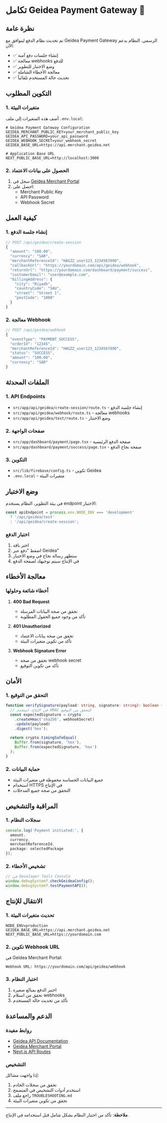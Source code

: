 # تكامل Geidea Payment Gateway 🏦

## نظرة عامة

تم تحديث نظام الدفع ليتوافق مع Geidea Payment Gateway الرسمي. النظام يدعم الآن:

- ✅ إنشاء جلسات دفع آمنة
- ✅ معالجة webhooks للدفع
- ✅ وضع الاختبار للتطوير
- ✅ معالجة الأخطاء الشاملة
- ✅ تحديث حالة المستخدم تلقائياً

## التكوين المطلوب

### 1. متغيرات البيئة

أضف هذه المتغيرات إلى ملف `.env.local`:

```env
# Geidea Payment Gateway Configuration
GEIDEA_MERCHANT_PUBLIC_KEY=your_merchant_public_key
GEIDEA_API_PASSWORD=your_api_password
GEIDEA_WEBHOOK_SECRET=your_webhook_secret
GEIDEA_BASE_URL=https://api.merchant.geidea.net

# Application Base URL
NEXT_PUBLIC_BASE_URL=http://localhost:3000
```

### 2. الحصول على بيانات الاعتماد

1. سجل في [Geidea Merchant Portal](https://merchant.geidea.net)
2. احصل على:
   - Merchant Public Key
   - API Password
   - Webhook Secret

## كيفية العمل

### 1. إنشاء جلسة الدفع

```typescript
// POST /api/geidea/create-session
{
  "amount": "100.00",
  "currency": "SAR",
  "merchantReferenceId": "HAGZZ_user123_1234567890",
  "callbackUrl": "https://yourdomain.com/api/geidea/webhook",
  "returnUrl": "https://yourdomain.com/dashboard/payment/success",
  "customerEmail": "user@example.com",
  "billingAddress": {
    "city": "Riyadh",
    "countryCode": "SAU",
    "street": "Street 1",
    "postCode": "1000"
  }
}
```

### 2. معالجة Webhook

```typescript
// POST /api/geidea/webhook
{
  "eventType": "PAYMENT_SUCCESS",
  "orderId": "12345",
  "merchantReferenceId": "HAGZZ_user123_1234567890",
  "status": "SUCCESS",
  "amount": "100.00",
  "currency": "SAR"
}
```

## الملفات المحدثة

### 1. API Endpoints

- `src/app/api/geidea/create-session/route.ts` - إنشاء جلسة الدفع
- `src/app/api/geidea/webhook/route.ts` - معالجة webhooks
- `src/app/api/geidea/test/route.ts` - وضع الاختبار

### 2. صفحات الواجهة

- `src/app/dashboard/payment/page.tsx` - صفحة الدفع الرئيسية
- `src/app/dashboard/payment/success/page.tsx` - صفحة نجاح الدفع

### 3. التكوين

- `src/lib/firebase/config.ts` - تكوين Geidea
- `.env.local` - متغيرات البيئة

## وضع الاختبار

في بيئة التطوير، النظام يستخدم endpoint الاختبار:

```typescript
const apiEndpoint = process.env.NODE_ENV === 'development' 
  ? '/api/geidea/test' 
  : '/api/geidea/create-session';
```

### اختبار الدفع

1. اختر باقة
2. اضغط "دفع عبر Geidea"
3. ستظهر رسالة نجاح في وضع الاختبار
4. في الإنتاج سيتم توجيهك لصفحة الدفع

## معالجة الأخطاء

### أخطاء شائعة وحلولها

1. **400 Bad Request**
   - تحقق من صحة البيانات المرسلة
   - تأكد من وجود جميع الحقول المطلوبة

2. **401 Unauthorized**
   - تحقق من صحة بيانات الاعتماد
   - تأكد من تكوين متغيرات البيئة

3. **Webhook Signature Error**
   - تحقق من صحة webhook secret
   - تأكد من تكوين التوقيع

## الأمان

### 1. التحقق من التوقيع

```typescript
function verifySignature(payload: string, signature: string): boolean {
  // في الإنتاج، استخدم HMAC للتحقق من التوقيع
  const expectedSignature = crypto
    .createHmac('sha256', webhookSecret)
    .update(payload)
    .digest('hex');
  
  return crypto.timingSafeEqual(
    Buffer.from(signature, 'hex'),
    Buffer.from(expectedSignature, 'hex')
  );
}
```

### 2. حماية البيانات

- جميع البيانات الحساسة محفوظة في متغيرات البيئة
- استخدام HTTPS في الإنتاج
- التحقق من صحة جميع المدخلات

## المراقبة والتشخيص

### 1. سجلات النظام

```typescript
console.log('Payment initiated:', {
  amount,
  currency,
  merchantReferenceId,
  package: selectedPackage
});
```

### 2. تشخيص الأخطاء

```typescript
// في Developer Tools Console
window.debugSystem?.checkGeideaConfig();
window.debugSystem?.testPaymentAPI();
```

## الانتقال للإنتاج

### 1. تحديث متغيرات البيئة

```env
NODE_ENV=production
GEIDEA_BASE_URL=https://api.merchant.geidea.net
NEXT_PUBLIC_BASE_URL=https://yourdomain.com
```

### 2. تكوين Webhook URL

في Geidea Merchant Portal:
```
Webhook URL: https://yourdomain.com/api/geidea/webhook
```

### 3. اختبار النظام

1. اختبر الدفع بمبالغ صغيرة
2. تحقق من استلام webhooks
3. تأكد من تحديث حالة المستخدم

## الدعم والمساعدة

### روابط مفيدة

- [Geidea API Documentation](https://docs.geidea.net)
- [Geidea Merchant Portal](https://merchant.geidea.net)
- [Next.js API Routes](https://nextjs.org/docs/api-routes/introduction)

### التشخيص

إذا واجهت مشاكل:

1. تحقق من سجلات الخادم
2. استخدم أدوات التشخيص في المتصفح
3. راجع ملف `TROUBLESHOOTING.md`
4. تحقق من تكوين متغيرات البيئة

---

**ملاحظة**: تأكد من اختبار النظام بشكل شامل قبل استخدامه في الإنتاج. 